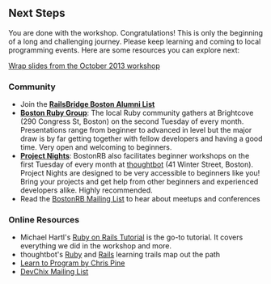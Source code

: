 ## Next Steps

You are done with the workshop. Congratulations! This is only the beginning of
a long and challenging journey. Please keep learning and coming to local
programming events. Here are some resources you can explore next:

[Wrap slides from the October 2013 workshop](whats_next.pdf)

### Community

 * Join the **[RailsBridge Boston Alumni List](https://groups.google.com/forum/#!forum/railsbridge-boston-alumni)**
 * **[Boston Ruby Group](http://bostonrb.org/)**: The local Ruby community gathers at Brightcove (290 Congress St, Boston) on the second Tuesday of every month. Presentations range from beginner to advanced in level but the major draw is by far getting together with fellow developers and having a good time. Very open and welcoming to beginners.
 * **[Project Nights](http://bostonrb.org/)**: BostonRB also facilitates beginner workshops on the first Tuesday of every month at [thoughtbot](http://thoughtbot.com) (41 Winter Street, Boston). Project Nights are designed to be very accessible to beginners like you! Bring your projects and get help from other beginners and experienced developers alike. Highly recommended.
 * Read the [BostonRB Mailing List](https://groups.google.com/forum/#!forum/boston-rubygroup) to hear about meetups and conferences


### Online Resources
 * Michael Hartl's [Ruby on Rails Tutorial](http://ruby.railstutorial.org/ruby-on-rails-tutorial-book) is the go-to tutorial. It covers everything we did in the workshop and more.
 * thoughtbot's [Ruby](https://learn.thoughtbot.com/ruby) and [Rails](https://learn.thoughtbot.com/rails) learning trails map out the path
 * [Learn to Program by Chris Pine](http://pragprog.com/book/ltp2/learn-to-program)
 * [DevChix Mailing List](http://www.devchix.com/join-devchix/)


